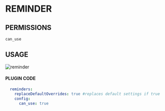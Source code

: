 # REMINDER

## PERMISSIONS

`can_use`

## USAGE
![reminder](https://media.discordapp.net/attachments/799195773408903188/830389173210972160/Screen_Shot_2021-04-10_at_3.29.45_PM.png)

#### PLUGIN CODE

```yaml
  reminders:
    replaceDefaultOverrides: true #replaces default settings if true
    config:
      can_use: true
```
